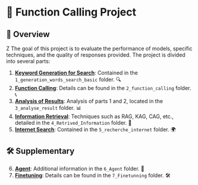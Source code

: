 # 🚀 Function Calling Project

## 🌟 Overview
Z
The goal of this project is to evaluate the performance of models, specific techniques, and the quality of responses provided. The project is divided into several parts:

1. **[Keyword Generation for Search](1_generation_words_search_basic/1_generation_words_search_basic.md)**: Contained in the `1_generation_words_search_basic` folder. 🔍
2. **[Function Calling](2_function_calling/2_Function_calling.md)**: Details can be found in the `2_function_calling` folder. 📞
3. **[Analysis of Results](3_analyse_result/3_analyse_result.md)**: Analysis of parts 1 and 2, located in the `3_analyse_result` folder. 📊
4. **[Information Retrieval](4_Retrived_Information/4_Retrived_Information.md)**: Techniques such as RAG, KAG, CAG, etc., detailed in the `4_Retrived_Information` folder. 🔄
5. **[Internet Search](5_recherche_internet/5_recherche_internet.md)**: Contained in the `5_recherche_internet` folder. 🌍

## 🛠️ Supplementary

6. **[Agent](6_Agent/6_Agent.md)**: Additional information in the `6_Agent` folder. 🤖
7. **[Finetuning](7_Finetunning/7_Finetunning.md)**: Details can be found in the `7_Finetunning` folder. 🛠️